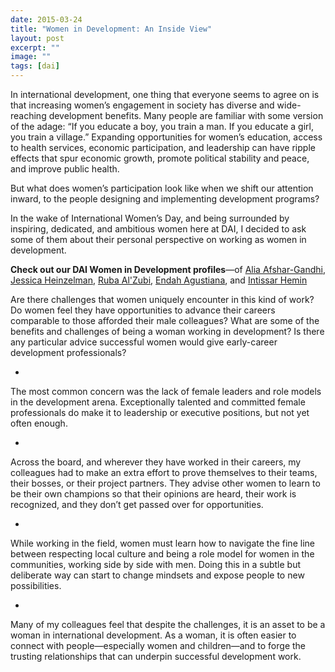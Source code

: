 ```yaml
---
date: 2015-03-24
title: "Women in Development: An Inside View"
layout: post
excerpt: ""
image: ""
tags: [dai]
---
```

<p>In international development, one thing that everyone seems to agree on is that increasing women’s engagement in society has diverse and wide-reaching development benefits. Many people are familiar with some version of the adage: “If you educate a boy, you train a man. If you educate a girl, you train a village.” Expanding opportunities for women’s education, access to health services, economic participation, and leadership can have ripple effects that spur economic growth, promote political stability and peace, and improve public health.</p><p>But what does women’s participation look like when we shift our attention inward, to the people designing and implementing development programs?</p><p>In the wake of International Women’s Day, and being surrounded by inspiring, dedicated, and ambitious women here at DAI, I decided to ask some of them about their personal perspective on working as women in development.</p><p><strong>Check out our DAI Women in Development profiles</strong>—of <a href="https://pubs.ghost.io/articles/alia/">Alia Afshar-Gandhi</a>, <a href="https://pubs.ghost.io/articles/jessica-heinzelman/">Jessica Heinzelman</a>, <a href="https://pubs.ghost.io/articles/women-in-development-ruba-alzubi/">Ruba Al'Zubi</a>, <a href="https://pubs.ghost.io/articles/women-in-development-dr-endah-agustiana/">Endah Agustiana</a>, and <a href="https://pubs.ghost.io/articles/women-in-development-intissar-hemim/">Intissar Hemin</a></p><p>Are there challenges that women uniquely encounter in this kind of work? Do women feel they have opportunities to advance their careers comparable to those afforded their male colleagues? What are some of the benefits and challenges of being a woman working in development? Is there any particular advice successful women would give early-career development professionals?</p><ul><li></li></ul><p>The most common concern was the lack of female leaders and role models in the development arena. Exceptionally talented and committed female professionals do make it to leadership or executive positions, but not yet often enough.</p><ul><li></li></ul><p>Across the board, and wherever they have worked in their careers, my colleagues had to make an extra effort to prove themselves to their teams, their bosses, or their project partners. They advise other women to learn to be their own champions so that their opinions are heard, their work is recognized, and they don’t get passed over for opportunities.</p><ul><li></li></ul><p>While working in the field, women must learn how to navigate the fine line between respecting local culture and being a role model for women in the communities, working side by side with men. Doing this in a subtle but deliberate way can start to change mindsets and expose people to new possibilities.</p><ul><li></li></ul><p>Many of my colleagues feel that despite the challenges, it is an asset to be a woman in international development. As a woman, it is often easier to connect with people—especially women and children—and to forge the trusting relationships that can underpin successful development work.</p>
  